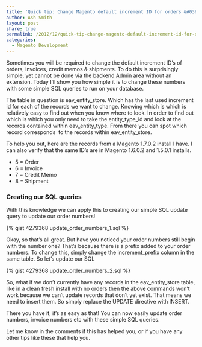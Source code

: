 ```yaml
---
title: 'Quick tip: Change Magento default increment ID for orders &#038; invoices'
author: Ash Smith
layout: post
share: true
permalink: /2012/12/quick-tip-change-magento-default-increment-id-for-orders-invoices/
categories:
  - Magento Development
---
```

Sometimes you will be required to change the default increment ID&#8217;s of orders, invoices, credit memos & shipments. To do this is surprisingly simple, yet cannot be done via the backend Admin area without an extension. Today I&#8217;ll show you how simple it is to change these numbers with some simple SQL queries to run on your database.

The table in question is eav\_entity\_store. Which has the last used increment id for each of the records we want to change. Knowing which is which is relatively easy to find out when you know where to look. In order to find out which is which you only need to take the entity\_type\_id and look at the records contained within eav\_entity\_type. From there you can spot which record corresponds  to the records within eav\_entity\_store.

To help you out, here are the records from a Magento 1.7.0.2 install I have. I can also verify that the same ID&#8217;s are in Magento 1.6.0.2 and 1.5.0.1 installs.

*   5 = Order
*   6 = Invoice
*   7 = Credit Memo
*   8 = Shipment

### Creating our SQL queries

With this knowledge we can apply this to creating our simple SQL update query to update our order numbers!

{% gist 4279368 update_order_numbers_1.sql %}

Okay, so that&#8217;s all great. But have you noticed your order numbers still begin with the number one? That&#8217;s because there is a prefix added to your order numbers. To change this, simply change the increment_prefix column in the same table. So let&#8217;s update our SQL

{% gist 4279368 update_order_numbers_2.sql %}

So, what if we don&#8217;t currently have any records in the eav\_entity\_store table, like in a clean fresh install with no orders then the above commands won&#8217;t work because we can&#8217;t update records that don&#8217;t yet exist. That means we need to insert them. So simply replace the UPDATE directive with INSERT.

There you have it, it&#8217;s as easy as that! You can now easily update order numbers, invoice numbers etc with these simple SQL queries.

Let me know in the comments if this has helped you, or if you have any other tips like these that help you.